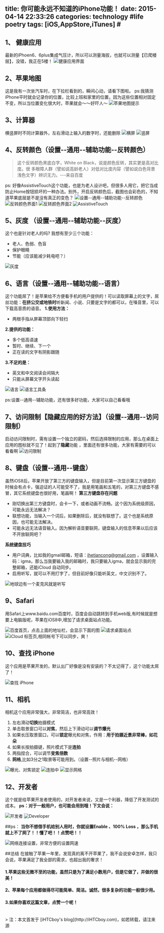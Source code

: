 title: 你可能永远不知道的iPhone功能！
date: 2015-04-14 22:33:26
categories: technology  #life poetry
tags: [iOS,AppStore,iTunes]  # <!--more-->
---


## 1、 健康应用
最新的iPhoen6、6plus集成气压计，所以可以测量海拔，也就可以测量【已爬楼层】，没错，我正在5楼！
![健康应用界面](http://upload-images.jianshu.io/upload_images/99517-2cb050fa7fd3b219.PNG)

## 2、苹果地图
这是我有一次坐汽车时，在下拉栏看到的，瞬间心动，请看下图啦。
ps:我猜测iPhone平时就会记录你的位置，比较上班和家里的位置，因为这些位置相对固定不变，所以当位置变化很大时，苹果就会～～好吓人～
![苹果地图提示](http://upload-images.jianshu.io/upload_images/99517-1ba7cbba40e0f01b.JPG)

<!--more-->

## 3、计算器
横竖屏时不同计算器外，左右滑动上输入的数字时，还能删除
![横屏](http://upload-images.jianshu.io/upload_images/99517-3a5cf5abbdd59eed.PNG)
![竖屏](http://upload-images.jianshu.io/upload_images/99517-bd569b2b3ae7f286.PNG)

## 4、反转颜色（设置--通用--辅助功能--反转颜色）
> 这个反转颜色黑底白字，White on Black，说是颜色反转，其实更是高对比度。很 多眼障人群（譬如说高龄老人）对低对比度内容（譬如说白色背景浅色文字）辨识无力。---来自百度

ps: 好像AssistiveTouch这个功能，也是为老人设计吧，但很多人用它，把它当成防止Home按钮损坏的一种办法。别外，开启反转颜色后，截图也会彩色的，不知道苹果底层是不是没有真正的变色？
![设置--通用--辅助功能--反转颜色](http://upload-images.jianshu.io/upload_images/99517-c168d5b14cd3fdcd.PNG)
![反转颜色界面1](http://upload-images.jianshu.io/upload_images/99517-ff5a5278c29d7611.JPG)
![反转颜色界面2](http://upload-images.jianshu.io/upload_images/99517-d4583d0055f012d8.JPG)
![AssistiveTouch](http://upload-images.jianshu.io/upload_images/99517-0dbffd364acb9fb7.PNG)

## 5、灰度 （设置--通用--辅助功能--灰度）
这个也是针对老人的吗? 我想有至少三个功能：
- 老人、色弱、色盲
- 保护眼睛
- 节能（应该能减少耗电吧？）

![灰度](http://upload-images.jianshu.io/upload_images/99517-7cc5dd3274950faf.JPG)

## 6、语言（设置--通用--辅助功能--语言）
这个功能屌了！是苹果给不方便看手机的用户提供的！可以读取屏幕上的文字，屌丝功能：**在挤公交或地铁时**听新闻、小说、只要是文字的都可以，在嗓音里，可以下载高音质的语音。
**1.使用方法：**
- 两根手指从屏幕顶部向下轻扫

**2.提供的功能：**
- 多个低高语速
- 暂时、继续、下一个
- 正在读的文字有阴影跟随

**3.不足的是：**
- 英文和中文阅读会间隔大
- 只能从屏幕文字开头读起

![语言](http://upload-images.jianshu.io/upload_images/99517-c6b2bf32fee7a063.PNG)
![语言工具条](http://upload-images.jianshu.io/upload_images/99517-bee0664a549bc6fd.PNG)

ps:设置--通用--辅助功能，还有很多好功能，大家可以自己看看哦

## 7、访问限制【隐藏应用的好方法】（设置--通用--访问限制）
启动访问限制时，需有设置一个独立的密码，然后选择限制的应用，那么在桌面上应用的图标就不见了！起到了**隐藏**功能 ，里面还有很多功能，大家有需要的可以看看啊
![访问限制](http://upload-images.jianshu.io/upload_images/99517-3de57cb908e888d6.PNG)

## 8、键盘（设置--通用--键盘）
虽然iOS8后，苹果开放了第三方的键盘输入，但是目前第一次显示第三方键盘的时候会有点卡，强迫证的人可能受不了，我是用笔画和五笔的，对第三方键盘不感冒，其它系统键盘也很好用，笔画啊！
**第三方键盘存在问题**
- 刚切换出第三方键盘时，会卡一下，或者动画不流畅。这个因为系统级原因，可能永远无法解决？
- 联想功能，当输入一个词后，如果删除后，就没有联想了。这个也是系统原因，也可能无法解决。
- 可能永远无法语音输入。因为解析语音要联网，键盘输入的信息苹果以后应该不开放联网吧？

**系统键盘技巧**
- 用户词典，比如我的gmail邮箱，短语：ihetiancong@gmail.com ，设置输入码：igma，那么当我要输入我的邮箱时，我只要输入igma，就会显示我的完整邮箱，还能iCloud 自动同步。
- 启用听写，就可以不用打字了，但目前好像只能听英文，中文识别不了。

![地球边有一个麦克风就是听写](http://upload-images.jianshu.io/upload_images/99517-3e2b1909edeff817.PNG)

## 9、Safari
用Safari上www.baidu.com百度时，百度会自动跳转到手机web版,有时候就是想要上电脑版呢，苹果在iOS8中,增加了请求桌面站点功能。

![百度首页，点击上面的地址栏，会显示下面的图](http://upload-images.jianshu.io/upload_images/99517-8f9793d5848e8bed.PNG)
![请求桌面站点](http://upload-images.jianshu.io/upload_images/99517-df75e81dc591ca60.PNG)
![iCloud 标签页,相同帐号下可以同步，爽！](http://upload-images.jianshu.io/upload_images/99517-b5e4c8ea60a76008.PNG)

## 10、查找 iPhone
这个应用是苹果开发的，默认出厂好像是没有安装的？不太记得了，这个功能太屌了！

![查找 iPhone](http://upload-images.jianshu.io/upload_images/99517-059015fc20277a63.PNG)

## 11、相机
相机这个应用非常强大，非常简洁，也非常高效！

1. 左右滑动**切换**拍摄模式
2. 单击取景窗口可以**对焦**，然后上下滑动可以**调节爆光**
3. 如果长压取景窗口，可以**锁定**曝光和对焦，作用：**用于拍摄近景非常棒，如花朵**
4. 如果长按拍摄键，照片模式下是**连拍**
5. 两指捏合，可以调节**变焦倍数**
6. **网格**,比如3分之1取景等可能用到。（设置--照片与相机--网格）

![曝光、对焦锁定](http://upload-images.jianshu.io/upload_images/99517-0d3d3333ce10d429.PNG)
![连拍中](http://upload-images.jianshu.io/upload_images/99517-45a34260f45975ad.PNG)
![显示网格](http://upload-images.jianshu.io/upload_images/99517-7e564c08b0ca827f.PNG)


## 12、开发者
这个就是给苹果开发者使用的，对开发者来说，又是一个利器，降低了开发测试的成本。
**ps：对于一般用户，也可能会用到哦！下文会说：**

![开发者](http://upload-images.jianshu.io/upload_images/99517-19e0b3803edb0b9e.PNG)
![Developer](http://upload-images.jianshu.io/upload_images/99517-7721458c8884d9ea.PNG)

##ps：
**当你不想借手机给别人用时，你就设置Enable 、100% Loss ，那么手机就上不了网了！！懂了吧！！点赞吧！！**

![网络连接设置，非常方便的设置网速](http://upload-images.jianshu.io/upload_images/99517-56706da6f8b3c269.PNG)


##总结
在接触了苹果一年里，发现真的离不开苹果了，我不会说安卓怎样，我只会说，苹果满足了我全部的需求，也超出我的奢求！

#### 1.苹果这些无微不至的功能，虽然只是为了满足小数用户，但是它做了，并做的很美！
#### 2、苹果每个应用都做得尽可能简单、简洁。诚然，很多复杂的功能一般很少用。
#### 3.如果你喜欢这篇文章，点赞一个呢！


<br>
> 注：本文首发于 [iHTCboy's blog](http://iHTCboy.com)，如若转载，请注来源


